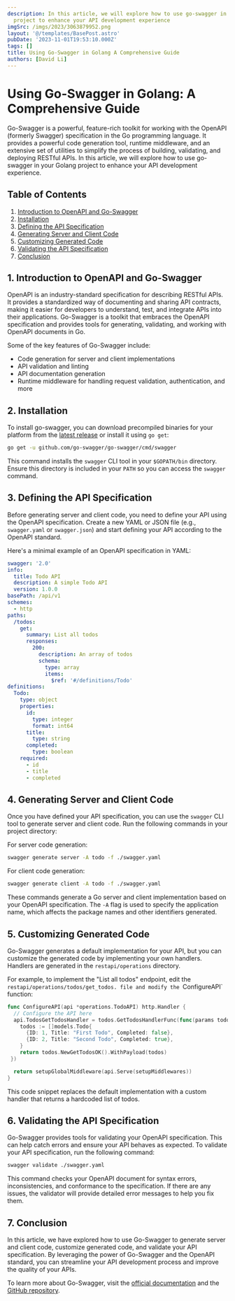 ```yaml
---
description: In this article, we will explore how to use go-swagger in your Golang
  project to enhance your API development experience
imgSrc: /imgs/2023/3063879952.png
layout: '@/templates/BasePost.astro'
pubDate: '2023-11-01T19:53:10.000Z'
tags: []
title: Using Go-Swagger in Golang A Comprehensive Guide
authors: [David Li]
---
```


# Using Go-Swagger in Golang: A Comprehensive Guide

Go-Swagger is a powerful, feature-rich toolkit for working with the OpenAPI (formerly Swagger) specification in the Go programming language. It provides a powerful code generation tool, runtime middleware, and an extensive set of utilities to simplify the process of building, validating, and deploying RESTful APIs. In this article, we will explore how to use go-swagger in your Golang project to enhance your API development experience.

## Table of Contents

1. [Introduction to OpenAPI and Go-Swagger](#introduction)
2. [Installation](#installation)
3. [Defining the API Specification](#defining-api)
4. [Generating Server and Client Code](#generating-server-client)
5. [Customizing Generated Code](#customizing)
6. [Validating the API Specification](#validating)
7. [Conclusion](#conclusion)

<a name="introduction"></a>
## 1. Introduction to OpenAPI and Go-Swagger

OpenAPI is an industry-standard specification for describing RESTful APIs. It provides a standardized way of documenting and sharing API contracts, making it easier for developers to understand, test, and integrate APIs into their applications. Go-Swagger is a toolkit that embraces the OpenAPI specification and provides tools for generating, validating, and working with OpenAPI documents in Go.

Some of the key features of Go-Swagger include:

- Code generation for server and client implementations
- API validation and linting
- API documentation generation
- Runtime middleware for handling request validation, authentication, and more

<a name="installation"></a>
## 2. Installation

To install go-swagger, you can download precompiled binaries for your platform from the [latest release](https://github.com/go-swagger/go-swagger/releases/latest) or install it using `go get`:

```sh
go get -u github.com/go-swagger/go-swagger/cmd/swagger
```

This command installs the `swagger` CLI tool in your `$GOPATH/bin` directory. Ensure this directory is included in your `PATH` so you can access the `swagger` command.

<a name="defining-api"></a>
## 3. Defining the API Specification

Before generating server and client code, you need to define your API using the OpenAPI specification. Create a new YAML or JSON file (e.g., `swagger.yaml` or `swagger.json`) and start defining your API according to the OpenAPI standard.

Here's a minimal example of an OpenAPI specification in YAML:

```yaml
swagger: '2.0'
info:
  title: Todo API
  description: A simple Todo API
  version: 1.0.0
basePath: /api/v1
schemes:
  - http
paths:
  /todos:
    get:
      summary: List all todos
      responses:
        200:
          description: An array of todos
          schema:
            type: array
            items:
              $ref: '#/definitions/Todo'
definitions:
  Todo:
    type: object
    properties:
      id:
        type: integer
        format: int64
      title:
        type: string
      completed:
        type: boolean
    required:
      - id
      - title
      - completed
```

<a name="generating-server-client"></a>
## 4. Generating Server and Client Code

Once you have defined your API specification, you can use the `swagger` CLI tool to generate server and client code. Run the following commands in your project directory:

For server code generation:

```sh
swagger generate server -A todo -f ./swagger.yaml
```

For client code generation:

```sh
swagger generate client -A todo -f ./swagger.yaml
```

These commands generate a Go server and client implementation based on your OpenAPI specification. The `-A` flag is used to specify the application name, which affects the package names and other identifiers generated.

<a name="customizing"></a>
## 5. Customizing Generated Code

Go-Swagger generates a default implementation for your API, but you can customize the generated code by implementing your own handlers. Handlers are generated in the `restapi/operations` directory.

For example, to implement the "List all todos" endpoint, edit the `restapi/operations/todos/get_todos. file and modify the `ConfigureAPI` function:

```go
func ConfigureAPI(api *operations.TodoAPI) http.Handler {
  // Configure the API here
  api.TodosGetTodosHandler = todos.GetTodosHandlerFunc(func(params todos.GetTodosParams) middleware.Responder {
    todos := []models.Todo{
      {ID: 1, Title: "First Todo", Completed: false},
      {ID: 2, Title: "Second Todo", Completed: true},
    }
    return todos.NewGetTodosOK().WithPayload(todos)
 })

  return setupGlobalMiddleware(api.Serve(setupMiddlewares))
}
```

This code snippet replaces the default implementation with a custom handler that returns a hardcoded list of todos.

<a name="validating"></a>
## 6. Validating the API Specification

Go-Swagger provides tools for validating your OpenAPI specification. This can help catch errors and ensure your API behaves as expected. To validate your API specification, run the following command:

```sh
swagger validate ./swagger.yaml
```

This command checks your OpenAPI document for syntax errors, inconsistencies, and conformance to the specification. If there are any issues, the validator will provide detailed error messages to help you fix them.

<a name="conclusion"></a>
## 7. Conclusion

In this article, we have explored how to use Go-Swagger to generate server and client code, customize generated code, and validate your API specification. By leveraging the power of Go-Swagger and the OpenAPI standard, you can streamline your API development process and improve the quality of your APIs.

To learn more about Go-Swagger, visit the [official documentation](https://goswagger.io/) and the [GitHub repository](https://github.com/go-swagger/go-swagger).